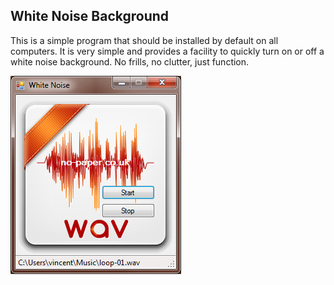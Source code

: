 ## White Noise Background
This is a simple program that should be installed by default on all computers. It is very simple and provides a facility 
to quickly turn on or off a white noise background. No frills, no clutter, just function.

![alt text](https://github.com/No-Paper/White-Noise-Background/blob/master/loopy.jpg "White Noise Loop")
